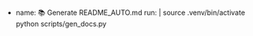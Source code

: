 - name: 📚 Generate README_AUTO.md
  run: |
    source .venv/bin/activate
    python scripts/gen_docs.py
